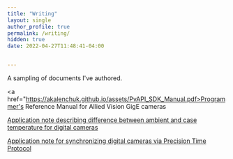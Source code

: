 ```yaml
---
title: "Writing"
layout: single
author_profile: true
permalink: /writing/
hidden: true
date: 2022-04-27T11:48:41-04:00


---
```

A sampling of documents I've authored.

<a href="https://akalenchuk.github.io/assets/PvAPI_SDK_Manual.pdf>Programmer's Reference Manual for Allied Vision GigE cameras</a>

<a href="https://akalenchuk.github.io/assets/Prosilica_GT_Camera_Body_Temperature.pdf">Application note describing difference between ambient and case temperature for digital cameras</a>

<a href="https://akalenchuk.github.io/assets/ptp-application-note.pdf">Application note for synchronizing digital cameras via Precision Time Protocol</a> 

